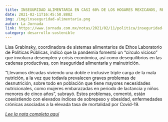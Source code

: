 ```yaml
---
title: INSEGURIDAD ALIMENTARIA EN CASI 60% DE LOS HOGARES MEXICANOS, REVELA ENCUESTA
date: 2021-02-11T16:45:50.888Z
img: /img/inseeguridad-alimentaria.png
autor: La Jornada
link: https://www.jornada.com.mx/notas/2021/02/11/politica/inseguridad-alimentaria-en-casi-60-de-los-hogares-mexicanos-revela-encuesta/
category: desarrollo-sostenible
---
```

<!--StartFragment-->

Lisa Grabinsky, coordinadora de sistemas alimentarios de Ethos Laboratorio de Políticas Públicas, indicó que la pandemia fomentó un “círculo vicioso” que involucra desempleo y crisis económica, así como desequilibrios en las cadenas productivas, con inseguridad alimentaria y malnutrición.

“Llevamos décadas viviendo una doble e inclusive triple carga de la mala nutrición, a la vez que todavía prevalecen graves problemas de desnutrición, sobre todo en población que tiene mayores necesidades nutricionales, como mujeres embarazadas en periodo de lactancia y niños menores de cinco años”, subrayó. Estos problemas, comentó, están coexistiendo con elevados índices de sobrepeso y obesidad, enfermedades crónicas asociadas a la elevada tasa de mortalidad por Covid-19.

*[Lee la nota completa aquí](https://www.jornada.com.mx/notas/2021/02/11/politica/inseguridad-alimentaria-en-casi-60-de-los-hogares-mexicanos-revela-encuesta/)*

<!--EndFragment-->
